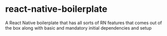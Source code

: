 # react-native-boilerplate
A React Native boilerplate that has all sorts of RN features that comes out of the box along with basic and mandatory initial dependencies and setup
